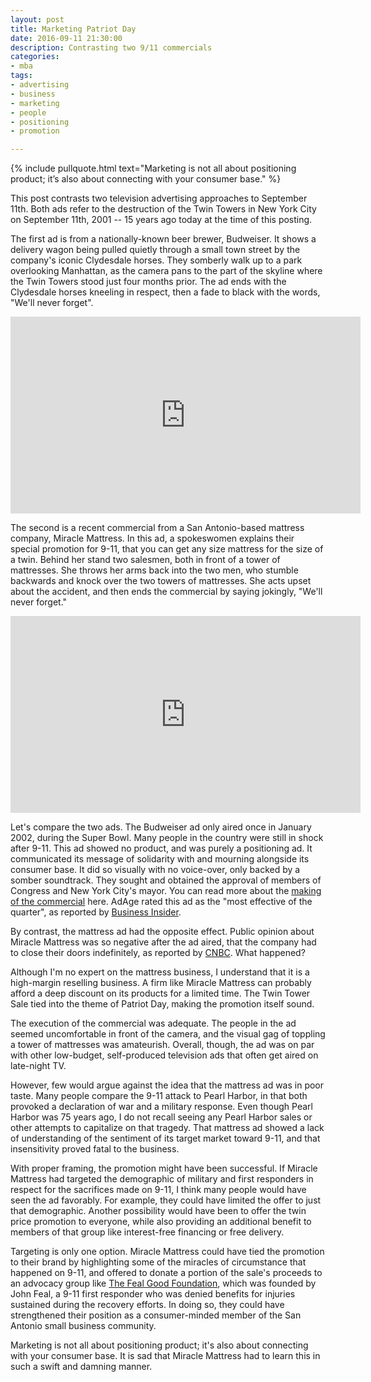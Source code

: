 ```yaml
---
layout: post
title: Marketing Patriot Day
date: 2016-09-11 21:30:00
description: Contrasting two 9/11 commercials
categories:
- mba
tags:
- advertising
- business
- marketing
- people
- positioning
- promotion

---
```


{% include pullquote.html text="Marketing is not all about positioning product;
it’s also about connecting with your consumer base." %}

This post contrasts two television advertising approaches to September 11th.
Both ads refer to the destruction of the Twin Towers in New York City on
September 11th, 2001 -- 15 years ago today at the time of this posting.

<!--more-->

The first ad is from a nationally-known beer brewer, Budweiser. It shows a
delivery wagon being pulled quietly through a small town street by the company's
iconic Clydesdale horses. They somberly walk up to a park overlooking Manhattan,
as the camera pans to the part of the skyline where the Twin Towers stood just
four months prior. The ad ends with the Clydesdale horses kneeling in respect,
then a fade to black with the words, "We'll never forget".

<iframe width="560" height="315" src="https://www.youtube.com/embed/J3eQmzw6n3k" frameborder="0" allowfullscreen></iframe>

The second is a recent commercial from a San Antonio-based mattress company,
Miracle Mattress. In this ad, a spokeswomen explains their special promotion for
9-11, that you can get any size mattress for the size of a twin. Behind her
stand two salesmen, both in front of a tower of mattresses. She throws her arms
back into the two men, who stumble backwards and knock over the two towers of
mattresses. She acts upset about the accident, and then ends the commercial by
saying jokingly, "We'll never forget."

<iframe width="560" height="315" src="https://www.youtube.com/embed/2ZmM-2gj5Gc" frameborder="0" allowfullscreen></iframe>

Let's compare the two ads. The Budweiser ad only aired once in January 2002,
during the Super Bowl. Many people in the country were still in shock after
9-11. This ad showed no product, and was purely a positioning ad. It
communicated its message of solidarity with and mourning alongside its consumer
base. It did so visually with no voice-over, only backed by a somber soundtrack.
They sought and obtained the approval of members of Congress and New York City's
mayor. You can read more about the [making of the
commercial](http://wgntv.com/2015/09/11/the-true-story-behind-the-911-budweiser-commercial-that-only-aired-one-time/)
here. AdAge rated this ad as the "most effective of the quarter", as reported by
[Business
Insider](http://www.businessinsider.com/consumers-like-911-ads-2011-9).

By contrast, the mattress ad had the opposite effect. Public opinion about
Miracle Mattress was so negative after the ad aired, that the company had to
close their doors indefinitely, as reported by
[CNBC](http://www.cnbc.com/2016/09/11/texas-based-miracle-mattress-shuts-doors-indefinitely-after-911-ad-falls-flat.html).
What happened?

Although I'm no expert on the mattress business, I understand that it is a
high-margin reselling business. A firm like Miracle Mattress can probably afford
a deep discount on its products for a limited time. The Twin Tower Sale tied
into the theme of Patriot Day, making the promotion itself sound.

The execution of the commercial was adequate. The people in the ad seemed
uncomfortable in front of the camera, and the visual gag of toppling a tower of
mattresses was amateurish. Overall, though, the ad was on par with other
low-budget, self-produced television ads that often get aired on late-night TV.

However, few would argue against the idea that the mattress ad was in poor
taste. Many people compare the 9-11 attack to Pearl Harbor, in that both
provoked a declaration of war and a military response. Even though Pearl Harbor
was 75 years ago, I do not recall seeing any Pearl Harbor sales or other
attempts to capitalize on that tragedy. That mattress ad showed a lack of
understanding of the sentiment of its target market toward 9-11, and that
insensitivity proved fatal to the business.

With proper framing, the promotion might have been successful. If Miracle
Mattress had targeted the demographic of military and first responders in
respect for the sacrifices made on 9-11, I think many people would have seen the
ad favorably. For example, they could have limited the offer to just that
demographic. Another possibility would have been to offer the twin price
promotion to everyone, while also providing an additional benefit to members of
that group like interest-free financing or free delivery.

Targeting is only one option. Miracle Mattress could have tied the promotion to
their brand by highlighting some of the miracles of circumstance that happened
on 9-11, and offered to donate a portion of the sale's proceeds to an advocacy
group like [The Feal Good Foundation](http://www.fealgoodfoundation.com/), which
was founded by John Feal, a 9-11 first responder who was denied benefits for
injuries sustained during the recovery efforts. In doing so, they could have
strengthened their position as a consumer-minded member of the San Antonio small
business community.

Marketing is not all about positioning product; it's also about connecting with
your consumer base. It is sad that Miracle Mattress had to learn this in such a
swift and damning manner.
